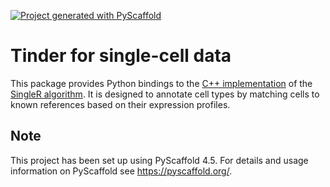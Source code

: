 <!-- These are examples of badges you might want to add to your README:
     please update the URLs accordingly

[![Built Status](https://api.cirrus-ci.com/github/<USER>/singler.svg?branch=main)](https://cirrus-ci.com/github/<USER>/singler)
[![ReadTheDocs](https://readthedocs.org/projects/singler/badge/?version=latest)](https://singler.readthedocs.io/en/stable/)
[![Coveralls](https://img.shields.io/coveralls/github/<USER>/singler/main.svg)](https://coveralls.io/r/<USER>/singler)
[![PyPI-Server](https://img.shields.io/pypi/v/singler.svg)](https://pypi.org/project/singler/)
[![Conda-Forge](https://img.shields.io/conda/vn/conda-forge/singler.svg)](https://anaconda.org/conda-forge/singler)
[![Monthly Downloads](https://pepy.tech/badge/singler/month)](https://pepy.tech/project/singler)
[![Twitter](https://img.shields.io/twitter/url/http/shields.io.svg?style=social&label=Twitter)](https://twitter.com/singler)
-->

[![Project generated with PyScaffold](https://img.shields.io/badge/-PyScaffold-005CA0?logo=pyscaffold)](https://pyscaffold.org/)

# Tinder for single-cell data

This package provides Python bindings to the [C++ implementation](https://github.com/LTLA/singlepp) of the [SingleR algorithm](https://github.com/LTLA/SingleR).
It is designed to annotate cell types by matching cells to known references based on their expression profiles.


<!-- pyscaffold-notes -->

## Note

This project has been set up using PyScaffold 4.5. For details and usage
information on PyScaffold see https://pyscaffold.org/.
